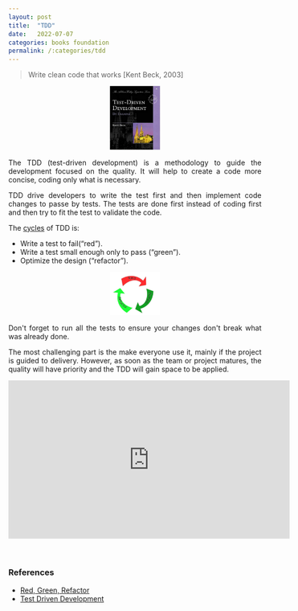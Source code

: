 ```yaml
---
layout: post
title:  "TDD"
date:   2022-07-07
categories: books foundation
permalink: /:categories/tdd
---
```


<blockquote>Write clean code that works [Kent Beck, 2003]</blockquote>

<center>
  <p><img src="/img/books/tdd.jpg" width="20%" height="20%"/></p>
</center>

<p style="text-align: justify;">The TDD (test-driven development) is a methodology to guide the development focused on the quality. It will help to create a code more concise, coding only what is necessary.</p>

<p style="text-align: justify;">TDD drive developers to write the test first and then implement code changes to passe by tests. The tests are done first instead of coding first and then try to fit the test to validate the code.</p>

<p style="text-align: justify;">The <a href="https://www.oreilly.com/library/view/modern-c-programming/9781941222423/f_0054.html">cycles</a> of TDD is:</p>
<ul>
  <li>Write a test to fail(“red”).</li>
  <li>Write a test small enough only to pass (“green”).</li>
  <li>Optimize the design (“refactor”).</li>
</ul>

<center>
  <p><img src="/img/books/tddcycle.png" width="20%" height="20%"/></p>
</center>

<p style="text-align: justify;">Don't forget to run all the tests to ensure your changes don't break what was already done.</p>

<p style="text-align: justify;">The most challenging part is the make everyone use it, mainly if the project is guided to delivery. However, as soon as the team or project matures, the quality will have priority and the TDD will gain space to be applied.</p>

<p><center>
<iframe width="560" height="315" src="https://www.youtube.com/embed/0BWSms3J40Y" title="YouTube video player" frameborder="0" allow="accelerometer; autoplay; clipboard-write; encrypted-media; gyroscope; picture-in-picture" allowfullscreen></iframe>
</center></p>

<br />
<h3>References</h3>
<ul>
  <li><a href="https://www.codecademy.com/article/tdd-red-green-refactor">Red, Green, Refactor</a></li>
  <li><a href="https://martinfowler.com/bliki/TestDrivenDevelopment.html">Test Driven Development</a></li>
</ul>
